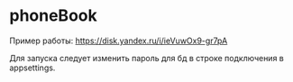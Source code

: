 # phoneBook

Пример работы:
https://disk.yandex.ru/i/ieVuwOx9-gr7pA

Для запуска следует изменить пароль для бд в строке подключения в appsettings.
